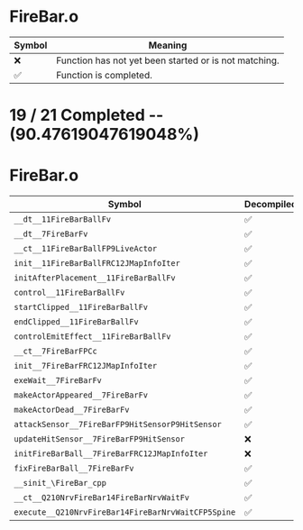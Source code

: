 # FireBar.o
| Symbol | Meaning 
| ------------- | ------------- 
| :x: | Function has not yet been started or is not matching. 
| :white_check_mark: | Function is completed. 


# 19 / 21 Completed -- (90.47619047619048%)
# FireBar.o
| Symbol | Decompiled? |
| ------------- | ------------- |
| `__dt__11FireBarBallFv` | :white_check_mark: |
| `__dt__7FireBarFv` | :white_check_mark: |
| `__ct__11FireBarBallFP9LiveActor` | :white_check_mark: |
| `init__11FireBarBallFRC12JMapInfoIter` | :white_check_mark: |
| `initAfterPlacement__11FireBarBallFv` | :white_check_mark: |
| `control__11FireBarBallFv` | :white_check_mark: |
| `startClipped__11FireBarBallFv` | :white_check_mark: |
| `endClipped__11FireBarBallFv` | :white_check_mark: |
| `controlEmitEffect__11FireBarBallFv` | :white_check_mark: |
| `__ct__7FireBarFPCc` | :white_check_mark: |
| `init__7FireBarFRC12JMapInfoIter` | :white_check_mark: |
| `exeWait__7FireBarFv` | :white_check_mark: |
| `makeActorAppeared__7FireBarFv` | :white_check_mark: |
| `makeActorDead__7FireBarFv` | :white_check_mark: |
| `attackSensor__7FireBarFP9HitSensorP9HitSensor` | :white_check_mark: |
| `updateHitSensor__7FireBarFP9HitSensor` | :x: |
| `initFireBarBall__7FireBarFRC12JMapInfoIter` | :x: |
| `fixFireBarBall__7FireBarFv` | :white_check_mark: |
| `__sinit_\FireBar_cpp` | :white_check_mark: |
| `__ct__Q210NrvFireBar14FireBarNrvWaitFv` | :white_check_mark: |
| `execute__Q210NrvFireBar14FireBarNrvWaitCFP5Spine` | :white_check_mark: |
